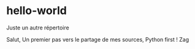 # hello-world
Juste un autre répertoire

Salut,
Un premier pas vers le partage de mes sources, Python first !
Zag
